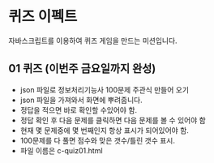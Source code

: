 # 퀴즈 이펙트
자바스크립트를 이용하여 퀴즈 게임을 만드는 미션입니다.

## 01 퀴즈 (이번주 금요일까지 완성)
- json 파일로 정보처리기능사 100문제 주관식 만들어 오기    
- json 파일을 가져와서 화면에 뿌려줍니다.
- 정답을 적으면 바로 확인할 수있어야 함.   
- 정답 확인 후 다음 문제를 클릭하면 다음 문제를 볼 수 있어야 함   
- 현재 몇 문제중에 몇 번째인지 항상 표시가 되어있어야 함.   
- 100문제를 다 풀면 점수와 맞은 갯수/틀린 갯수 표시.   
- 파일 이름은 c-quiz01.html   